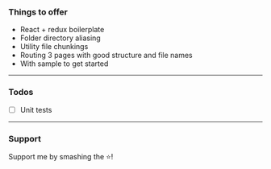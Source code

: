 ### Things to offer
- React + redux boilerplate
- Folder directory aliasing
- Utility file chunkings
- Routing 3 pages with good structure and file names
- With sample to get started

---

### Todos
-[ ] Unit tests

---

### Support
Support me by smashing the ⭐! 
